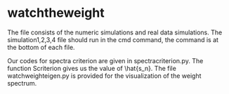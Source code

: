 # watchtheweight

The file consists of the numeric simulations and real data simulations. The simulation1,2,3,4 file should run in the cmd command, the command is at the bottom of each file. 

Our codes for spectra criterion are given in spectracriterion.py. The function Scriterion gives us the value of \hat{s_n}. The file watchweighteigen.py is provided for the visualization of the weight spectrum.
